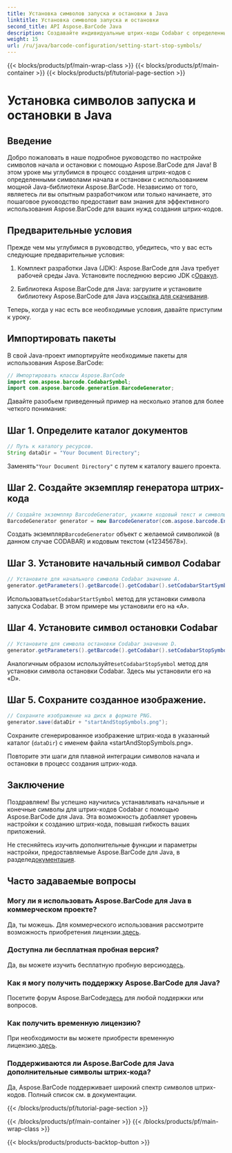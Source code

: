 ```yaml
---
title: Установка символов запуска и остановки в Java
linktitle: Установка символов запуска и остановки
second_title: API Aspose.BarCode Java
description: Создавайте индивидуальные штрих-коды Codabar с определенными символами начала и остановки на Java с помощью Aspose.BarCode. Следуйте нашему пошаговому руководству для бесшовной интеграции.
weight: 15
url: /ru/java/barcode-configuration/setting-start-stop-symbols/
---
```


{{< blocks/products/pf/main-wrap-class >}}
{{< blocks/products/pf/main-container >}}
{{< blocks/products/pf/tutorial-page-section >}}

# Установка символов запуска и остановки в Java


## Введение

Добро пожаловать в наше подробное руководство по настройке символов начала и остановки с помощью Aspose.BarCode для Java! В этом уроке мы углубимся в процесс создания штрих-кодов с определенными символами начала и остановки с использованием мощной Java-библиотеки Aspose.BarCode. Независимо от того, являетесь ли вы опытным разработчиком или только начинаете, это пошаговое руководство предоставит вам знания для эффективного использования Aspose.BarCode для ваших нужд создания штрих-кодов.

## Предварительные условия

Прежде чем мы углубимся в руководство, убедитесь, что у вас есть следующие предварительные условия:

1.  Комплект разработки Java (JDK): Aspose.BarCode для Java требует рабочей среды Java. Установите последнюю версию JDK с[Оракул](https://www.oracle.com/java/technologies/javase-downloads.html).

2.  Библиотека Aspose.BarCode для Java: загрузите и установите библиотеку Aspose.BarCode для Java из[ссылка для скачивания](https://releases.aspose.com/barcode/java/).

Теперь, когда у нас есть все необходимые условия, давайте приступим к уроку.

## Импортировать пакеты

В свой Java-проект импортируйте необходимые пакеты для использования Aspose.BarCode:

```java
// Импортировать классы Aspose.BarCode
import com.aspose.barcode.CodabarSymbol;
import com.aspose.barcode.generation.BarcodeGenerator;
```

Давайте разобьем приведенный пример на несколько этапов для более четкого понимания:

## Шаг 1. Определите каталог документов

```java
// Путь к каталогу ресурсов.
String dataDir = "Your Document Directory";
```

 Заменять`"Your Document Directory"` с путем к каталогу вашего проекта.

## Шаг 2. Создайте экземпляр генератора штрих-кода

```java
// Создайте экземпляр BarcodeGenerator, укажите кодовый текст и символы в конструкторе.
BarcodeGenerator generator = new BarcodeGenerator(com.aspose.barcode.EncodeTypes.CODABAR, "12345678");
```

 Создать экземпляр`BarcodeGenerator` объект с желаемой символикой (в данном случае CODABAR) и кодовым текстом («12345678»).

## Шаг 3. Установите начальный символ Codabar

```java
// Установите для начального символа Codabar значение A.
generator.getParameters().getBarcode().getCodabar().setCodabarStartSymbol(CodabarSymbol.A);
```

 Использовать`setCodabarStartSymbol` метод для установки символа запуска Codabar. В этом примере мы установили его на «А».

## Шаг 4. Установите символ остановки Codabar

```java
// Установите для символа остановки Codabar значение D.
generator.getParameters().getBarcode().getCodabar().setCodabarStopSymbol(CodabarSymbol.D);
```

 Аналогичным образом используйте`setCodabarStopSymbol` метод для установки символа остановки Codabar. Здесь мы установили его на «D».

## Шаг 5. Сохраните созданное изображение.

```java
// Сохраните изображение на диск в формате PNG.
generator.save(dataDir + "startAndStopSymbols.png");
```

Сохраните сгенерированное изображение штрих-кода в указанный каталог (`dataDir`) с именем файла «startAndStopSymbols.png».

Повторите эти шаги для плавной интеграции символов начала и остановки в процесс создания штрих-кода.

## Заключение

Поздравляем! Вы успешно научились устанавливать начальные и конечные символы для штрих-кодов Codabar с помощью Aspose.BarCode для Java. Эта возможность добавляет уровень настройки к созданию штрих-кода, повышая гибкость ваших приложений.

 Не стесняйтесь изучить дополнительные функции и параметры настройки, предоставляемые Aspose.BarCode для Java, в разделе[документация](https://reference.aspose.com/barcode/java/).

## Часто задаваемые вопросы

### Могу ли я использовать Aspose.BarCode для Java в коммерческом проекте?
 Да, ты можешь. Для коммерческого использования рассмотрите возможность приобретения лицензии.[здесь](https://purchase.aspose.com/buy).

### Доступна ли бесплатная пробная версия?
 Да, вы можете изучить бесплатную пробную версию[здесь](https://releases.aspose.com/).

### Как я могу получить поддержку Aspose.BarCode для Java?
 Посетите форум Aspose.BarCode[здесь](https://forum.aspose.com/c/barcode/13) для любой поддержки или вопросов.

### Как получить временную лицензию?
 При необходимости вы можете приобрести временную лицензию.[здесь](https://purchase.aspose.com/temporary-license/).

### Поддерживаются ли Aspose.BarCode для Java дополнительные символы штрих-кода?
Да, Aspose.BarCode поддерживает широкий спектр символов штрих-кодов. Полный список см. в документации.


{{< /blocks/products/pf/tutorial-page-section >}}

{{< /blocks/products/pf/main-container >}}
{{< /blocks/products/pf/main-wrap-class >}}

{{< blocks/products/products-backtop-button >}}
